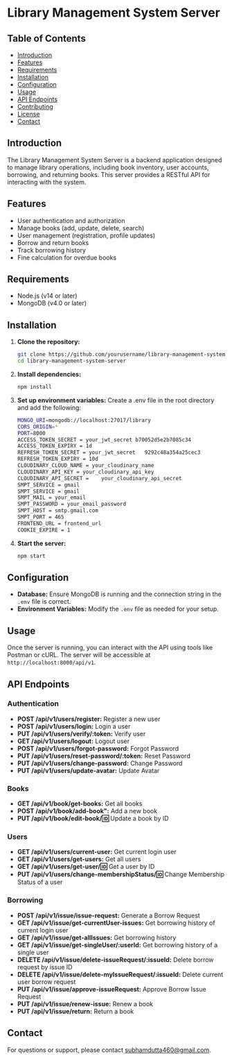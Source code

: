 # Library Management System Server

## Table of Contents
- [Introduction](#introduction)
- [Features](#features)
- [Requirements](#requirements)
- [Installation](#installation)
- [Configuration](#configuration)
- [Usage](#usage)
- [API Endpoints](#api-endpoints)
- [Contributing](#contributing)
- [License](#license)
- [Contact](#contact)

## Introduction
The Library Management System Server is a backend application designed to manage library operations, including book inventory, user accounts, borrowing, and returning books. This server provides a RESTful API for interacting with the system.

## Features
- User authentication and authorization
- Manage books (add, update, delete, search)
- User management (registration, profile updates)
- Borrow and return books
- Track borrowing history
- Fine calculation for overdue books

## Requirements
- Node.js (v14 or later)
- MongoDB (v4.0 or later)

## Installation

1. **Clone the repository:**
   ```sh
   git clone https://github.com/yourusername/library-management-system-server.git
   cd library-management-system-server

2. **Install dependencies:**
   ```sh
   npm install

3. **Set up environment variables:**
   Create a .env file in the root directory and add the following:
   ```sh
   MONGO_URI=mongodb://localhost:27017/library
   CORS_ORIGIN=*
   PORT=8000
   ACCESS_TOKEN_SECRET = your_jwt_secret b70052d5e2b7085c34
   ACCESS_TOKEN_EXPIRY = 1d
   REFRESH_TOKEN_SECRET = your_jwt_secret   9292c48a354a25cec3
   REFRESH_TOKEN_EXPIRY = 10d
   CLOUDINARY_CLOUD_NAME = your_cloudinary_name
   CLOUDINARY_API_KEY = your_cloudinary_api_key
   CLOUDINARY_API_SECRET =    your_cloudinary_api_secret
   SMPT_SERVICE = gmail
   SMPT_SERVICE = gmail
   SMPT_MAIL = your_email
   SMPT_PASSWORD = your_email_password
   SMPT_HOST = smtp.gmail.com
   SMPT_PORT = 465
   FRONTEND_URL = frontend_url
   COOKIE_EXPIRE = 1


3. **Start the server:**   
   ```sh
   npm start

## Configuration
- **Database:** Ensure MongoDB is running and the connection string in the `.env` file is correct.
- **Environment Variables:** Modify the `.env` file as needed for your setup.

## Usage
Once the server is running, you can interact with the API using tools like Postman or cURL. The server will be accessible at `http://localhost:8000/api/v1`.

## API Endpoints

### Authentication
- **POST /api/v1/users/register:** Register a new user
- **POST /api/v1/users/login:** Login a user
- **PUT /api/v1/users/verify/:token:** Verify user
- **GET /api/v1/users/logout:** Logout user
- **POST /api/v1/users/forgot-password:** Forgot Password
- **PUT /api/v1/users/reset-password/:token:** Reset Password
- **PUT /api/v1/users/change-password:** Change Password
- **PUT /api/v1/users/update-avatar:** Update Avatar

### Books
- **GET /api/v1/book/get-books:** Get all books
- **POST /api/v1/book/add-book":** Add a new book
- **PUT /api/v1/book/edit-book/:id:** Update a book by ID

### Users
- **GET /api/v1/users/current-user:** Get current login user
- **GET /api/v1/users/get-users:** Get all users
- **GET /api/v1/users/get-user/:id:** Get a user by ID
- **PUT /api/v1/users/change-membershipStatus/:id:** Change Membership Status of a user

### Borrowing
- **POST /api/v1/issue/issue-request:** Generate a Borrow Request
- **GET /api/v1/issue/get-currentUser-issues:** Get borrowing history of current login user
- **GET /api/v1/issue/get-allIssues:** Get borrowing history
- **GET /api/v1/issue/get-singleUser/:userId:** Get borrowing history of a single user
- **DELETE /api/v1/issue/delete-issueRequest/:issueId:** Delete borrow request by issue ID
- **DELETE /api/v1/issue/delete-myIssueRequest/:issueId:** Delete current user borrow request
- **PUT /api/v1/issue/approve-issueRequest:** Approve Borrow Issue Request 
- **PUT /api/v1/issue/renew-issue:** Renew a book
- **PUT /api/v1/issue/return:** Return a book

## Contact
For questions or support, please contact [subhamdutta460@gmail.com](mailto:subhamdutta460@gmail.com).
